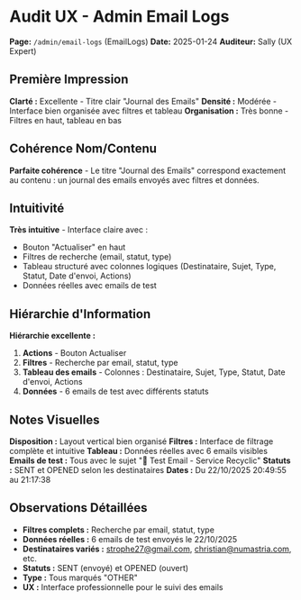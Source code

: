 # Audit UX - Admin Email Logs
**Page:** `/admin/email-logs` (EmailLogs)
**Date:** 2025-01-24
**Auditeur:** Sally (UX Expert)

## Première Impression
**Clarté :** Excellente - Titre clair "Journal des Emails"
**Densité :** Modérée - Interface bien organisée avec filtres et tableau
**Organisation :** Très bonne - Filtres en haut, tableau en bas

## Cohérence Nom/Contenu
**Parfaite cohérence** - Le titre "Journal des Emails" correspond exactement au contenu : un journal des emails envoyés avec filtres et données.

## Intuitivité
**Très intuitive** - Interface claire avec :
- Bouton "Actualiser" en haut
- Filtres de recherche (email, statut, type)
- Tableau structuré avec colonnes logiques (Destinataire, Sujet, Type, Statut, Date d'envoi, Actions)
- Données réelles avec emails de test

## Hiérarchie d'Information
**Hiérarchie excellente :**
1. **Actions** - Bouton Actualiser
2. **Filtres** - Recherche par email, statut, type
3. **Tableau des emails** - Colonnes : Destinataire, Sujet, Type, Statut, Date d'envoi, Actions
4. **Données** - 6 emails de test avec différents statuts

## Notes Visuelles
**Disposition :** Layout vertical bien organisé
**Filtres :** Interface de filtrage complète et intuitive
**Tableau :** Données réelles avec 6 emails visibles
**Emails de test :** Tous avec le sujet "🧪 Test Email - Service Recyclic"
**Statuts :** SENT et OPENED selon les destinataires
**Dates :** Du 22/10/2025 20:49:55 au 21:17:38

## Observations Détaillées
- **Filtres complets :** Recherche par email, statut, type
- **Données réelles :** 6 emails de test envoyés le 22/10/2025
- **Destinataires variés :** strophe27@gmail.com, christian@numastria.com, etc.
- **Statuts :** SENT (envoyé) et OPENED (ouvert)
- **Type :** Tous marqués "OTHER"
- **UX :** Interface professionnelle pour le suivi des emails
